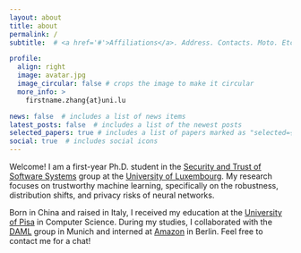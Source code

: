 ```yaml
---
layout: about
title: about
permalink: /
subtitle:  # <a href='#'>Affiliations</a>. Address. Contacts. Moto. Etc.

profile:
  align: right
  image: avatar.jpg
  image_circular: false # crops the image to make it circular
  more_info: > 
    firstname.zhang{at}uni.lu

news: false  # includes a list of news items
latest_posts: false  # includes a list of the newest posts
selected_papers: true # includes a list of papers marked as "selected={true}"
social: true  # includes social icons
---
```


Welcome! I am a first-year Ph.D. student in the [Security and Trust of Software Systems](https://satoss.uni.lu/) group at the [University of Luxembourg](https://www.uni.lu/). My research focuses on trustworthy machine learning, specifically on the robustness, distribution shifts, and privacy risks of neural networks.   

Born in China and raised in Italy, I received my education at the [University of Pisa](https://di.unipi.it/) in Computer Science. During my studies, I collaborated with the [DAML](https://www.cs.cit.tum.de/en/daml/home/) group in Munich and interned at [Amazon](https://music.amazon.com/) in Berlin. Feel free to contact me for a chat!
